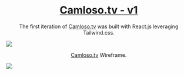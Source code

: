 <h1 align="center">
  <a href="https://ph3nomtv.netlify.app">Camloso.tv - v1</a>
</h1>
<p align="center">
  The first iteration of <a href="https://camloso-website.netlify.app">Camloso.tv</a> was built with React.js leveraging Tailwind.css.
</p>
<img src="https://github.com/user-attachments/assets/32dfaaef-1e04-4555-8fb5-4a0def340f6e"/>
<p align="center">
  <a href="https://camloso-website.netlify.app">Camloso.tv</a> Wireframe.
</p>
<img src="https://github.com/user-attachments/assets/ac2387b3-c47e-4b15-99a1-c9e91fe37412"/>
